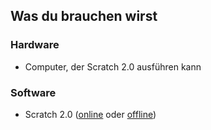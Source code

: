 ## Was du brauchen wirst

### Hardware

+ Computer, der Scratch 2.0 ausführen kann

### Software

+ Scratch 2.0 ([online](https://scratch.mit.edu/projects/editor/) oder [offline](https://scratch.mit.edu/scratch2download/))